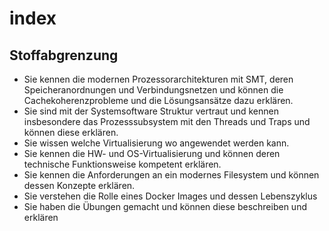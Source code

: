 # index

## Stoffabgrenzung

* Sie kennen die modernen Prozessorarchitekturen mit SMT, deren Speicheranordnungen und Verbindungsnetzen und können die Cachekoherenzprobleme und die Lösungsansätze dazu erklären.
* Sie sind mit der Systemsoftware Struktur vertraut und kennen insbesondere das Prozesssubsystem mit den Threads und Traps und können diese erklären.
* Sie wissen welche Virtualisierung wo angewendet werden kann.
* Sie kennen die HW- und OS-Virtualisierung und können deren technische Funktionsweise kompetent erklären.
* Sie kennen die Anforderungen an ein modernes Filesystem und können dessen Konzepte erklären.
* Sie verstehen die Rolle eines Docker Images und dessen Lebenszyklus
* Sie haben die Übungen gemacht und können diese beschreiben und erklären

